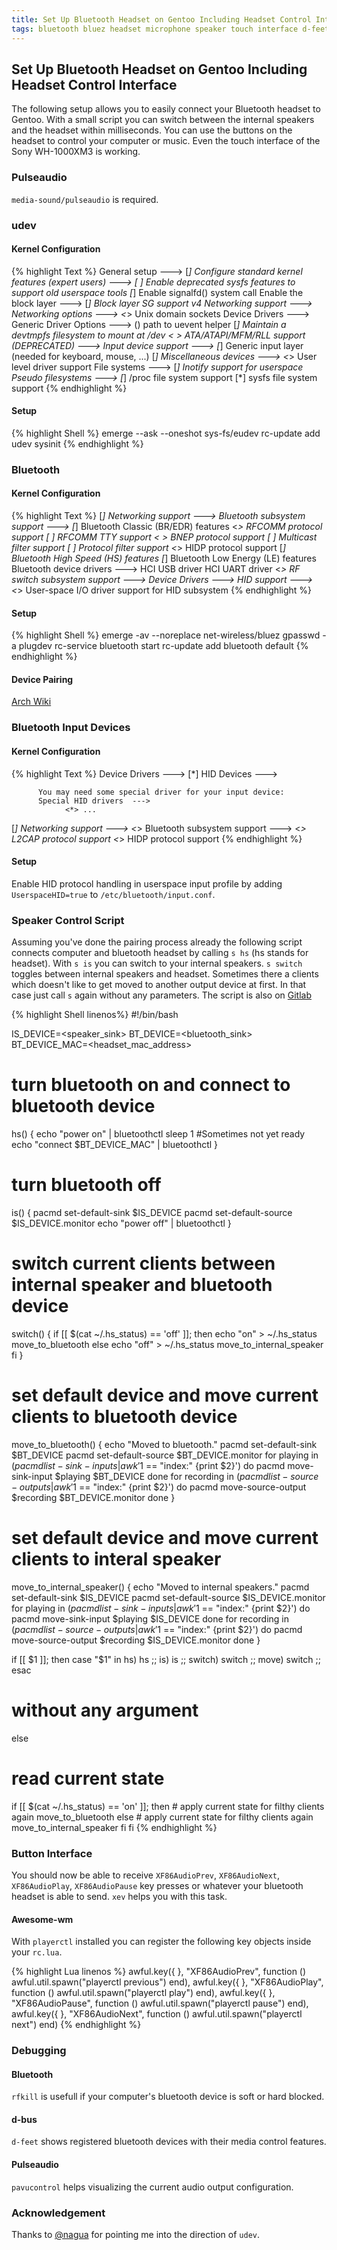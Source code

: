 ```yaml
---
title: Set Up Bluetooth Headset on Gentoo Including Headset Control Interface
tags: bluetooth bluez headset microphone speaker touch interface d-feet dbus sony wh-1000xm3 button interface kernel
---
```


## Set Up Bluetooth Headset on Gentoo Including Headset Control Interface

The following setup allows you to easily connect your Bluetooth headset to
Gentoo. With a small script you can switch between the internal speakers and the
headset within milliseconds. You can use the buttons on the headset to control
your computer or music. Even the touch interface of the Sony WH-1000XM3 is
working.

### Pulseaudio

`media-sound/pulseaudio` is required.

### udev

#### Kernel Configuration

{% highlight Text %}
General setup  --->
    [*] Configure standard kernel features (expert users)  --->
        [ ] Enable deprecated sysfs features to support old userspace tools
        [*] Enable signalfd() system call
Enable the block layer  --->
    [*] Block layer SG support v4
Networking support  --->
    Networking options  --->
        <*> Unix domain sockets
Device Drivers  --->
    Generic Driver Options  --->
        ()  path to uevent helper
        [*] Maintain a devtmpfs filesystem to mount at /dev
    < > ATA/ATAPI/MFM/RLL support (DEPRECATED)  --->
    Input device support  ---> 
        [*] Generic input layer (needed for keyboard, mouse, ...)
            [*] Miscellaneous devices  --->
                <*> User level driver support
File systems  --->
    [*] Inotify support for userspace
    Pseudo filesystems --->
        [*] /proc file system support
        [*] sysfs file system support
{% endhighlight %}

#### Setup

{% highlight Shell %}
emerge --ask --oneshot sys-fs/eudev
rc-update add udev sysinit
{% endhighlight %}

### Bluetooth

#### Kernel Configuration

{% highlight Text %}
[*] Networking support --->
      <M>   Bluetooth subsystem support --->
              [*]   Bluetooth Classic (BR/EDR) features
              <*>     RFCOMM protocol support
              [ ]       RFCOMM TTY support
              < >     BNEP protocol support
              [ ]       Multicast filter support
              [ ]       Protocol filter support
              <*>     HIDP protocol support
              [*]     Bluetooth High Speed (HS) features
              [*]   Bluetooth Low Energy (LE) features
                    Bluetooth device drivers --->
                      <M> HCI USB driver
                      <M> HCI UART driver
      <*>   RF switch subsystem support --->
    Device Drivers --->
          HID support --->
            <*>   User-space I/O driver support for HID subsystem
{% endhighlight %}

#### Setup

{% highlight Shell %}
emerge -av --noreplace net-wireless/bluez
gpasswd -a <user> plugdev
rc-service bluetooth start
rc-update add bluetooth default
{% endhighlight %}

#### Device Pairing

[Arch Wiki](https://wiki.archlinux.org/index.php/bluetooth#Pairing)

### Bluetooth Input Devices

#### Kernel Configuration

{% highlight Text %}
Device Drivers  --->
    [*] HID Devices  --->

          You may need some special driver for your input device:
          Special HID drivers  --->
                <*> ...

[*] Networking support  --->
    <*>   Bluetooth subsystem support  --->
          <*>   L2CAP protocol support
          <*>   HIDP protocol support<Paste>
{% endhighlight %}

#### Setup

Enable HID protocol handling in userspace input profile by adding
`UserspaceHID=true` to `/etc/bluetooth/input.conf`.

### Speaker Control Script

Assuming you've done the pairing process already the following script connects
computer and bluetooth headset by calling `s hs` (hs stands for headset). With
`s is` you can switch to your internal speakers. `s switch` toggles between
internal speakers and headset. Sometimes there a clients which doesn't like to
get moved to another output device at first. In that case just call `s` again
without any parameters. The script is also on
[Gitlab](https://gitlab.com/snippets/1787736)

{% highlight Shell linenos%}
#!/bin/bash

IS_DEVICE=<speaker_sink>
BT_DEVICE=<bluetooth_sink>
BT_DEVICE_MAC=<headset_mac_address>

# turn bluetooth on and connect to bluetooth device
hs() {
  echo "power on" | bluetoothctl
  sleep 1 #Sometimes not yet ready
  echo "connect $BT_DEVICE_MAC" | bluetoothctl
}

# turn bluetooth off
is() {
  pacmd set-default-sink $IS_DEVICE
  pacmd set-default-source $IS_DEVICE.monitor
  echo "power off" | bluetoothctl
}

# switch current clients between internal speaker and bluetooth device
switch() {
  if [[ $(cat ~/.hs_status) == 'off' ]]; then
    echo "on" > ~/.hs_status
    move_to_bluetooth
  else
    echo "off" > ~/.hs_status
    move_to_internal_speaker
  fi
}

# set default device and move current clients to bluetooth device
move_to_bluetooth() {
  echo "Moved to bluetooth."
  pacmd set-default-sink $BT_DEVICE
  pacmd set-default-source $BT_DEVICE.monitor
  for playing in $(pacmd list-sink-inputs | awk '$1 == "index:" {print $2}')
  do
    pacmd move-sink-input $playing $BT_DEVICE
  done
  for recording in $(pacmd list-source-outputs | awk '$1 == "index:" {print $2}')
  do
    pacmd move-source-output $recording $BT_DEVICE.monitor
  done
}

# set default device and move current clients to interal speaker
move_to_internal_speaker() {
  echo "Moved to internal speakers."
  pacmd set-default-sink $IS_DEVICE
  pacmd set-default-source $IS_DEVICE.monitor
  for playing in $(pacmd list-sink-inputs | awk '$1 == "index:" {print $2}')
  do
    pacmd move-sink-input $playing $IS_DEVICE
  done
  for recording in $(pacmd list-source-outputs | awk '$1 == "index:" {print $2}')
  do
    pacmd move-source-output $recording $IS_DEVICE.monitor
  done
}

if [[ $1 ]]; then
  case "$1" in
    hs) hs ;;
    is) is ;;
    switch) switch ;;
    move) switch ;;
  esac
# without any argument
else
  # read current state
  if [[ $(cat ~/.hs_status) == 'on' ]]; then
    # apply current state for filthy clients again
    move_to_bluetooth
  else
    # apply current state for filthy clients again
    move_to_internal_speaker
  fi
fi
{% endhighlight %}

### Button Interface

You should now be able to receive `XF86AudioPrev`, `XF86AudioNext`,
`XF86AudioPlay`, `XF86AudioPause` key presses or whatever your bluetooth
headset is able to send. `xev` helps you with this task.

#### Awesome-wm

With `playerctl` installed you can register the following key objects inside
your `rc.lua`.

{% highlight Lua linenos %}
awful.key({                   }, "XF86AudioPrev",
  function ()
	awful.util.spawn("playerctl previous")
  end),
awful.key({                   }, "XF86AudioPlay",
  function ()
	awful.util.spawn("playerctl play")
  end),
awful.key({                   }, "XF86AudioPause",
  function ()
	awful.util.spawn("playerctl pause")
  end),
awful.key({                   }, "XF86AudioNext",
  function ()
	awful.util.spawn("playerctl next")
  end)
{% endhighlight %}

### Debugging

#### Bluetooth

`rfkill` is usefull if your computer's bluetooth device is soft or hard blocked.

#### d-bus

`d-feet` shows registered bluetooth devices with their media control features.

#### Pulseaudio

`pavucontrol` helps visualizing the current audio output configuration.

### Acknowledgement

Thanks to [@nagua](https://github.com/nagua/) for pointing me into the direction of `udev`.
